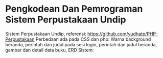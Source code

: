 # Pengkodean Dan Pemrograman Sistem Perpustakaan Undip
Sistem Perpustakaan Undip, referensi: https://github.com/yudhatp/PHP-Perpustakaan 
Perbedaan ada pada CSS dan php: Warna background beranda, perintah dan judul pada sesi login, perintah dan judul beranda, gambar dan detail data buku, 
ERD Sistem: 
